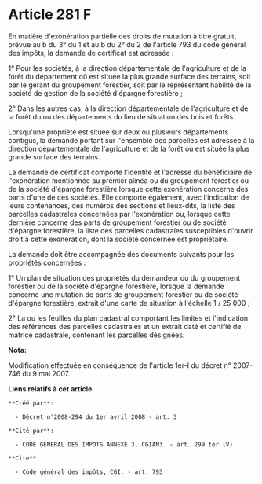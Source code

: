 # Article 281 F

En matière d'exonération partielle des droits de mutation à titre gratuit, prévue au b du 3° du 1 et au b du 2° du 2 de
l'article 793 du code général des impôts, la demande de certificat est adressée : 

1° Pour les sociétés, à la direction départementale de l'agriculture et de la forêt du département où est située la plus
grande surface des terrains, soit par le gérant du groupement forestier, soit par le représentant habilité de la société de
gestion de la société d'épargne forestière ; 

2° Dans les autres cas, à la direction départementale de l'agriculture et de la forêt du ou des départements du lieu de
situation des bois et forêts. 

Lorsqu'une propriété est située sur deux ou plusieurs départements contigus, la demande portant sur l'ensemble des parcelles
est adressée à la direction départementale de l'agriculture et de la forêt où est située la plus grande surface des
terrains. 

La demande de certificat comporte l'identité et l'adresse du bénéficiaire de l'exonération mentionnée au premier alinéa ou du
groupement forestier ou de la société d'épargne forestière lorsque cette exonération concerne des parts d'une de ces
sociétés. Elle comporte également, avec l'indication de leurs contenances, des numéros des sections et lieux-dits, la liste
des parcelles cadastrales concernées par l'exonération ou, lorsque cette dernière concerne des parts de groupement forestier
ou de société d'épargne forestière, la liste des parcelles cadastrales susceptibles d'ouvrir droit à cette exonération, dont
la société concernée est propriétaire. 

La demande doit être accompagnée des documents suivants pour les propriétés concernées : 

1° Un plan de situation des propriétés du demandeur ou du groupement forestier ou de la société d'épargne forestière, lorsque
la demande concerne une mutation de parts de groupement forestier ou de société d'épargne forestière, extrait d'une carte de
situation à l'échelle 1 / 25 000 ; 

2° La ou les feuilles du plan cadastral comportant les limites et l'indication des références des parcelles cadastrales et un
extrait daté et certifié de matrice cadastrale, contenant les parcelles désignées.

**Nota:**

Modification effectuée en conséquence de l'article 1er-I du décret n° 2007-746 du 9 mai 2007.

**Liens relatifs à cet article**

	**Créé par**:

	  - Décret n°2008-294 du 1er avril 2008 - art. 3

	**Cité par**:

	  - CODE GENERAL DES IMPOTS ANNEXE 3, CGIAN3. - art. 299 ter (V)

	**Cite**:

	  - Code général des impôts, CGI. - art. 793
